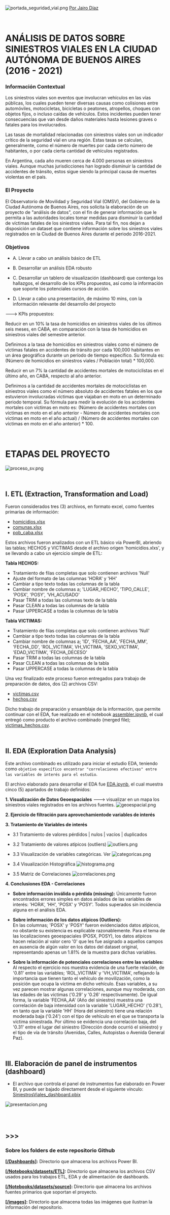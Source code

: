 ![portada_seguridad_vial.png](https://github.com/jadiazpe/Project_SiniestrosViales_CABA/raw/main/images/portada_seguridad_vial.jpg)
 [Por Jairo Díaz](https://www.linkedin.com/in/jairoadiaz/)

<br />

#
# ANÁLISIS DE DATOS SOBRE SINIESTROS VIALES EN LA CIUDAD AUTÓNOMA DE BUENOS AIRES (2016 - 2021)

### Información Contextual
Los siniestros viales son eventos que involucran vehículos en las vías públicas, los cuales pueden tener diversas causas como colisiones entre automóviles, motocicletas, bicicletas o peatones, atropellos, choques con objetos fijos, o incluso caídas de vehículos. Estos incidentes pueden tener consecuencias que van desde daños materiales hasta lesiones graves o fatales para los involucrados.

Las tasas de mortalidad relacionadas con siniestros viales son un indicador crítico de la seguridad vial en una región. Estas tasas se calculan, generalmente, como el número de muertes por cada cierto número de habitantes, o por cada cierta cantidad de vehículos registrados.

En Argentina, cada año mueren cerca de 4.000 personas en siniestros viales. Aunque muchas jurisdicciones han logrado disminuir la cantidad de accidentes de tránsito, estos sigue siendo la principal causa de muertes violentas en el país.


### El Proyecto
El Observatorio de Movilidad y Seguridad Vial (OMSV), del Gobierno de la Ciudad Autónoma de Buenos Aires, nos solicita la elaboración de un proyecto de "análisis de datos", con el fin de generar información que le permita a las autoridades locales tomar medidas para disminuir la cantidad de víctimas fatales de los siniestros viales. Para tal fin, nos dejan a disposición un dataset que contiene información sobre los siniestros viales registrados en la Ciudad de Buenos Aires durante el periodo 2016-2021.


### Objetivos
- A. Llevar a cabo un análisis básico de ETL

- B. Desarrollar un análisis EDA robusto

- C. Desarrollar un tablero de visualización (dashboard) que contenga los hallazgos, el desarrollo de los KPIs propuestos, así como la información que soporte los potenciales cursos de acción.
- D. Llevar a cabo una presentación, de máximo 10 mins, con la información relevante del desarrollo del proyecto 

---> KPIs propuestos:

Reducir en un 10% la tasa de homicidios en siniestros viales de los últimos seis meses, en CABA, en comparación con la tasa de homicidios en siniestros viales del semestre anterior.

Definimos a la tasa de homicidios en siniestros viales como el número de víctimas fatales en accidentes de tránsito por cada 100,000 habitantes en un área geográfica durante un período de tiempo específico. Su fórmula es: (Número de homicidios en siniestros viales / Población total) * 100,000.

Reducir en un 7% la cantidad de accidentes mortales de motociclistas en el último año, en CABA, respecto al año anterior.

Definimos a la cantidad de accidentes mortales de motociclistas en siniestros viales como el número absoluto de accidentes fatales en los que estuvieron involucradas víctimas que viajaban en moto en un determinado periodo temporal. Su fórmula para medir la evolución de los accidentes mortales con víctimas en moto es: (Número de accidentes mortales con víctimas en moto en el año anterior - Número de accidentes mortales con víctimas en moto en el año actual) / (Número de accidentes mortales con víctimas en moto en el año anterior) * 100. 

<br />

#
# ETAPAS DEL PROYECTO 
![proceso_sv.png](https://github.com/jadiazpe/Project_SiniestrosViales_CABA/raw/main/images/proceso_sv.png)

<br />

## I. ETL (Extraction, Transformation and Load) <br />

Fueron considerados tres (3) archivos, en formato excel, como fuentes primarias de información:
- [homicidios.xlsx](Notebooks/datasets/source)
- [comunas.xlsx](Notebooks/datasets/source)
- [pob_caba.xlsx](Notebooks/datasets/source)

Estos archivos fueron analizados con un ETL básico vía PowerBI, 
abriendo las tablas; HECHOS y VICTIMAS desde el archivo origen 'homicidios.xlxs', y se llevando a cabo un ejercicio simple de ETL:
	
**Tabla HECHOS:**
* Tratamiento de filas completas que solo contienen archivos 'Null'
* Ajuste del formato de las columnas 'HORA' y 'HH'
* Cambiar a tipo texto todas las columnas de la tabla
* Cambiar nombre de columnas a; 'LUGAR_HECHO', 'TIPO_CALLE', 'POSX', 'POSY', 'VH_ACUSADO'
* Pasar TRIM a todas las columnas texto de la tabla
* Pasar CLEAN a todas las columnas de la tabla
* Pasar UPPERCASE a todas la columnas de la tabla

**Tabla VICTIMAS:**
* Tratamiento de filas completas que solo contienen archivos 'Null'
* Cambiar a tipo texto todas las columnas de la tabla
* Cambiar nombre de columnas a; 'ID', 'FECHA_AA', 'FECHA_MM', 'FECHA_DD', 'ROL_VICTIMA', VH_VICTIMA, 'SEXO_VICTIMA', 'EDAD_VICTIMA', 'FECHA_DECESO'
* Pasar TRIM a todas las columnas de la tabla
* Pasar CLEAN a todas las columnas de la tabla
* Pasar UPPERCASE a todas la columnas de la tabla

Una vez finalizado este proceso fueron entregados para trabajo de preparación de datos, dos (2) archivos CSV:
- [victimas.csv](Notebooks/datasets/ETL/victimas.csv)
- [hechos.csv](Notebooks/datasets/ETL/hechos.csv)

Dicho trabajo de preparación y ensamblaje de la información, que permite continuar con el EDA, fue realizado en el notebook [assembler.ipynb](Notebooks/assembler.ipynb), el cual entregó como producto el archivo combinado (merged file); [victimas_hechos.csv](Notebooks/datasets/ETL/victimas_hechos.csv).

<br />

## II. EDA (Exploration Data Analysis) <br />

Este archivo combinado es utilizado para iniciar el estudio EDA, teniendo como `objetivo específico encontrar "correlaciones efectivas" entre las variables de interés para el estudio`.

El archivo elaborado para desarrollar el EDA fue [EDA.ipynb](Notebooks/EDA.ipynb), el cual muestra cinco (5) apartados de trabajo definidos:

**1. Visualización de Datos Geoespaciales** ---> visualizar en un mapa los siniestros viales registrados en los archivos fuentes.
 ![geoespacial.png](https://github.com/jadiazpe/Project_SiniestrosViales_CABA/raw/main/images/geoespacial.png)

**2. Ejercicio de filtración para aprovechamientode variables de interés**

**3. Tratamiento de Variables de interés**
* 3.1 Tratamiento de valores pérdidos | nulos | vacíos | duplicados


* 3.2 Tratamiento de valores atípicos (outliers)
    ![outliers.png](https://github.com/jadiazpe/Project_SiniestrosViales_CABA/raw/main/images/outliers.png)

    
* 3.3 Visualización de variables categóricas. Ver
    ![categoricas.png](https://github.com/jadiazpe/Project_SiniestrosViales_CABA/raw/main/images/categoricas.png)

* 3.4 Visualización Histográfica
    ![histograma.png](https://github.com/jadiazpe/Project_SiniestrosViales_CABA/raw/main/images/histograma.png)

* 3.5 Matriz de Correlaciones
    ![correlaciones.png](https://github.com/jadiazpe/Project_SiniestrosViales_CABA/raw/main/images/correlaciones.png)


**4. Conclusiones EDA - Correlaciones**

* **Sobre información inválida o pérdida (missing):**
Únicamente fueron encontrados errores simples en datos aislados de las variables de interés: 'HORA', 'HH', 'POSX' y 'POSY'. Todos superados sin incidencia alguna en el análisis EDA.

* **Sobre información de los datos atípicos (Outliers):**  
En las columnas; 'POSX' y 'POSY' fueron evidenciados datos atípicos, no obstante su existencia es explicable razonablemente. Para el tema de las localizaciones geoespaciales (POSX, POSY), los datos atípicos hacen relación al valor cero '0' que les fue asignado a aquellos campos en ausencia de algún valor en los datos del dataset original, representando apenas un 1.81% de la muestra para dichas variables.

* **Sobre la información de potenciales correlaciones entre las variables:**
Al respecto el ejercicio nos muestra evidencia de una fuerte relación, de '0.81' entre las variables; 'ROL_VICTIMA' y 'VH_VICTIMA', reflejando la importancia que tienen tanto el vehículo de movilización, como la posición que ocupa la víctima en dicho vehículo. Esas variables, a su vez parecen mostrar algunas correlaciones, aunque muy moderada, con las edades de las víctimas ('0.29' y '0.26' respectivamente). De igual forma, la variable 'FECHA_AA' (Año del siniestro) muestra una correlación de baja intensidad con la variable 'LUGAR_HECHO' ('0.28'), en tanto que la variable 'HH' (Hora del siniestro) tiene una relación moderada baja ('0.24') con el tipo de vehículo en el que se transporta la víctima siniestrada. Por último se evidencia una correlación baja, del '0.31' entre el lugar del siniestro (Dirección donde ocurrió el siniestro) y el tipo de vía de tránsito (Avenidas, Calles, Autopistas o Avenida General Paz).

<br />

## III. Elaboración de panel de instrumentos (dashboard)

* El archivo que controla el panel de instrumentos fue elaborado en Power BI, y puede ser bajado directament desde el siguiente vínculo:
[SiniestrosViales_dashboard.pbix](Dashboards/SiniestrosViales_dashboard.pbix)

![presentacion.png](https://github.com/jadiazpe/Project_SiniestrosViales_CABA/raw/main/images/presentacion.png)

<br />
<br />

## >>>


### Sobre los folders de este repositorio Github<br />

**[[/Dashboards]](Dashboards/):** Directorio que almacena los archivos Power BI.
<br />

**[[/Notebooks/datasets/ETL]](/Notebooks/datasets/ETL/):** Directorio que almacena los archivos CSV usados para los trabajos ETL, EDA y de alimentación de dashboards. 
<br />

**[[/Notebooks/datasets/source]](/Notebooks/datasets/source):** Directorio que almacena los archivos fuentes primarios que soportan el proyecto.
<br />

**[[/images]](/images):** Directorio que almacena todas las imágenes que ilustran la información del repositorio.<br />

